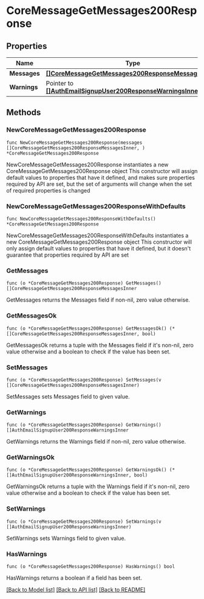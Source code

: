# CoreMessageGetMessages200Response

## Properties

Name | Type | Description | Notes
------------ | ------------- | ------------- | -------------
**Messages** | [**[]CoreMessageGetMessages200ResponseMessagesInner**](CoreMessageGetMessages200ResponseMessagesInner.md) |  | 
**Warnings** | Pointer to [**[]AuthEmailSignupUser200ResponseWarningsInner**](AuthEmailSignupUser200ResponseWarningsInner.md) |  | [optional] 

## Methods

### NewCoreMessageGetMessages200Response

`func NewCoreMessageGetMessages200Response(messages []CoreMessageGetMessages200ResponseMessagesInner, ) *CoreMessageGetMessages200Response`

NewCoreMessageGetMessages200Response instantiates a new CoreMessageGetMessages200Response object
This constructor will assign default values to properties that have it defined,
and makes sure properties required by API are set, but the set of arguments
will change when the set of required properties is changed

### NewCoreMessageGetMessages200ResponseWithDefaults

`func NewCoreMessageGetMessages200ResponseWithDefaults() *CoreMessageGetMessages200Response`

NewCoreMessageGetMessages200ResponseWithDefaults instantiates a new CoreMessageGetMessages200Response object
This constructor will only assign default values to properties that have it defined,
but it doesn't guarantee that properties required by API are set

### GetMessages

`func (o *CoreMessageGetMessages200Response) GetMessages() []CoreMessageGetMessages200ResponseMessagesInner`

GetMessages returns the Messages field if non-nil, zero value otherwise.

### GetMessagesOk

`func (o *CoreMessageGetMessages200Response) GetMessagesOk() (*[]CoreMessageGetMessages200ResponseMessagesInner, bool)`

GetMessagesOk returns a tuple with the Messages field if it's non-nil, zero value otherwise
and a boolean to check if the value has been set.

### SetMessages

`func (o *CoreMessageGetMessages200Response) SetMessages(v []CoreMessageGetMessages200ResponseMessagesInner)`

SetMessages sets Messages field to given value.


### GetWarnings

`func (o *CoreMessageGetMessages200Response) GetWarnings() []AuthEmailSignupUser200ResponseWarningsInner`

GetWarnings returns the Warnings field if non-nil, zero value otherwise.

### GetWarningsOk

`func (o *CoreMessageGetMessages200Response) GetWarningsOk() (*[]AuthEmailSignupUser200ResponseWarningsInner, bool)`

GetWarningsOk returns a tuple with the Warnings field if it's non-nil, zero value otherwise
and a boolean to check if the value has been set.

### SetWarnings

`func (o *CoreMessageGetMessages200Response) SetWarnings(v []AuthEmailSignupUser200ResponseWarningsInner)`

SetWarnings sets Warnings field to given value.

### HasWarnings

`func (o *CoreMessageGetMessages200Response) HasWarnings() bool`

HasWarnings returns a boolean if a field has been set.


[[Back to Model list]](../README.md#documentation-for-models) [[Back to API list]](../README.md#documentation-for-api-endpoints) [[Back to README]](../README.md)



